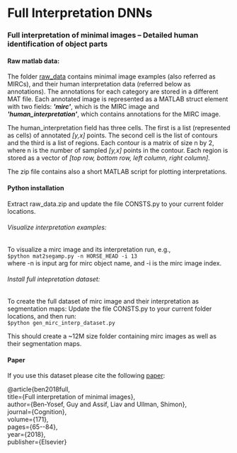 # Full Interpretation DNNs


### Full interpretation of minimal images – Detailed human identification of object parts

#### Raw matlab data:

The folder [raw_data](https://www.dropbox.com/sh/faktmyhspckyjbj/AAB-xPG_dVJKWScWDaAr6WaNa?dl=0) contains minimal image examples 
(also referred as MIRCs), and their
human interpretation data (referred below as annotations). 
The annotations for each category are stored in a
different MAT file. Each annotated image is represented as a MATLAB struct element with two fields:
***'mirc'***, which is the MIRC image 
and ***'human_interpretation'***, which contains annotations for the MIRC image.

The human_interpretation field has three cells. 
The first is a list (represented as cells) of annotated *[y,x]* points.
The second cell is the list of contours and the third is a list of regions. 
Each contour is a matrix of size n by 2,
where n is the number of sampled *[y,x]* points in the contour. 
Each region is stored as a vector of *[top row,
bottom row, left column, right column]*.

The zip file contains also a short MATLAB script for plotting interpretations.

#### Python installation

Extract raw_data.zip and update the file CONSTS.py to your current folder locations.

###### Visualize interpretation examples:
To visualize a mirc image and its interpretation run, e.g.,     
`$python mat2segamp.py -n HORSE_HEAD -i 13`     
where -n is input arg for mirc object name, and -i is the mirc image index.


###### Install full intepretation dataset:  
To create the full dataset of mirc image and their interpretation as segmentation maps:
Update the file CONSTS.py to your current folder locations, and then run:    
`$python gen_mirc_interp_dataset.py`    

This should create a ~12M size folder containing mirc images as well as their segmentation maps. 


#### Paper
If you use this dataset please cite the following 
[paper](https://www.researchgate.net/publication/320921911_Full_interpretation_of_minimal_images):    

@article{ben2018full,   
  title={Full interpretation of minimal images},    
  author={Ben-Yosef, Guy and Assif, Liav and Ullman, Shimon},   
  journal={Cognition},  
  volume={171},  
  pages={65--84},       
  year={2018},  
  publisher={Elsevier}  



